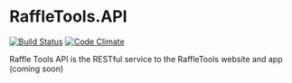# RaffleTools.API
[![Build Status](https://travis-ci.org/zombiesplat/RaffleTools.API.png?branch=master)](https://travis-ci.org/zombiesplat/RaffleTools.API)
[![Code Climate](https://codeclimate.com/github/zombiesplat/RaffleTools.API/badges/gpa.svg)](https://codeclimate.com/github/zombiesplat/RaffleTools.API)

Raffle Tools API is the RESTful service to the RaffleTools website and app (coming soon)